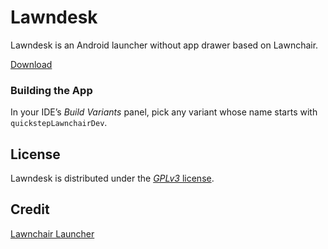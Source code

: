 # Lawndesk

Lawndesk is an Android launcher without app drawer based on Lawnchair.


[Download](https://github.com/renzhn/Lawndesk/releases)

### Building the App
In your IDE’s *Build Variants* panel, pick any variant whose name starts with `quickstepLawnchairDev`.

## License
Lawndesk is distributed under the [*GPLv3* license](https://www.gnu.org/licenses/gpl-3.0.en.html).

## Credit
[Lawnchair Launcher](https://github.com/LawnchairLauncher/Lawnchair)
